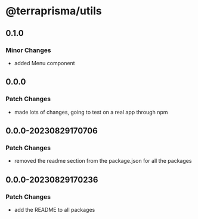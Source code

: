 # @terraprisma/utils

## 0.1.0

### Minor Changes

- added Menu component

## 0.0.0

### Patch Changes

- made lots of changes, going to test on a real app through npm

## 0.0.0-20230829170706

### Patch Changes

- removed the readme section from the package.json for all the packages

## 0.0.0-20230829170236

### Patch Changes

- add the README to all packages
